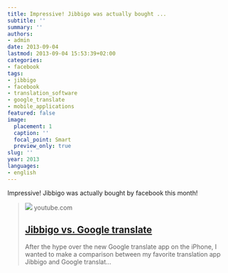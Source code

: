 ```yaml
---
title: Impressive! Jibbigo was actually bought ...
subtitle: ''
summary: ''
authors:
- admin
date: 2013-09-04
lastmod: 2013-09-04 15:53:39+02:00
categories:
- facebook
tags:
- jibbigo
- facebook
- translation_software
- google_translate
- mobile_applications
featured: false
image:
  placement: 1
  caption: ''
  focal_point: Smart
  preview_only: true
slug: ''
year: 2013
languages:
- english
---
```


Impressive! Jibbigo was actually bought by facebook this month!
> [![](https://i.ytimg.com/vi/ZfBZDZGooBE/maxresdefault.jpg)](http://www.youtube.com/watch?v=ZfBZDZGooBE)
> youtube.com
> ## [Jibbigo vs. Google translate](http://www.youtube.com/watch?v=ZfBZDZGooBE)
>
>After the hype over the new Google translate app on the iPhone, I wanted to make a comparison between my favorite translation app Jibbigo and Google translat...
